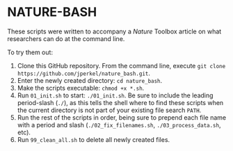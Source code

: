 # NATURE-BASH

These scripts were written to accompany a *Nature* Toolbox article on what researchers can do at the command line. 

To try them out: 

1. Clone this GitHub repository. From the command line, execute `git clone https://github.com/jperkel/nature_bash.git`. 
2. Enter the newly created directory: `cd nature_bash`.
3. Make the scripts executable: `chmod +x *.sh`. 
4. Run `01_init.sh` to start: `./01_init.sh`. Be sure to include the leading period-slash (`./`), as this tells the shell where to find these scripts when the current directory is not part of your existing file search `PATH`.
5. Run the rest of the scripts in order, being sure to prepend each file name with a period and slash (`./02_fix_filenames.sh`, `./03_process_data.sh`, etc).
6. Run `99_clean_all.sh` to delete all newly created files. 